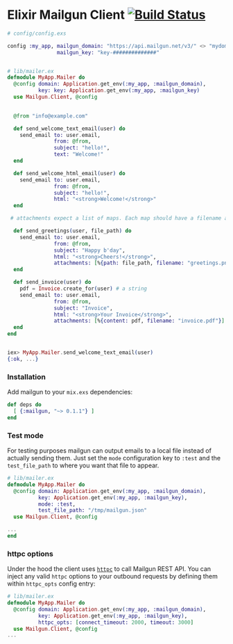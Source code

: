 # Elixir Mailgun Client [![Build Status](https://travis-ci.org/chrismccord/mailgun.svg)](https://travis-ci.org/chrismccord/mailgun)


```elixir
# config/config.exs

config :my_app, mailgun_domain: "https://api.mailgun.net/v3/" <> "mydomain.com",
                mailgun_key: "key-##############"


# lib/mailer.ex
defmodule MyApp.Mailer do
  @config domain: Application.get_env(:my_app, :mailgun_domain),
          key: key: Application.get_env(:my_app, :mailgun_key)
  use Mailgun.Client, @config
                      

  @from "info@example.com"

  def send_welcome_text_email(user) do
    send_email to: user.email,
               from: @from,
               subject: "hello!",
               text: "Welcome!"
  end

  def send_welcome_html_email(user) do
    send_email to: user.email,
               from: @from,
               subject: "hello!",
               html: "<strong>Welcome!</strong>"
  end

 # attachments expect a list of maps. Each map should have a filename and path/content

  def send_greetings(user, file_path) do
    send_email to: user.email,
               from: @from,
               subject: "Happy b'day",
               html: "<strong>Cheers!</strong>",
               attachments: [%{path: file_path, filename: "greetings.png"}]
  end

  def send_invoice(user) do
    pdf = Invoice.create_for(user) # a string
    send_email to: user.email,
               from: @from,
               subject: "Invoice",
               html: "<strong>Your Invoice</strong>",
               attachments: [%{content: pdf, filename: "invoice.pdf"}]
  end
end


iex> MyApp.Mailer.send_welcome_text_email(user)
{:ok, ...}
```

### Installation

Add mailgun to your `mix.exs` dependencies:

  ```elixir
  def deps do
    [ {:mailgun, "~> 0.1.1"} ]
  end
  ```

### Test mode
For testing purposes mailgun can output emails to a local file instead of
actually sending them. Just set the `mode` configuration key to `:test`
and the `test_file_path` to where you want that file to appear.

```elixir
# lib/mailer.ex
defmodule MyApp.Mailer do
  @config domain: Application.get_env(:my_app, :mailgun_domain),
          key: Application.get_env(:my_app, :mailgun_key),
          mode: :test,
          test_file_path: "/tmp/mailgun.json"
  use Mailgun.Client, @config

...
end
```

### httpc options
Under the hood the client uses [`httpc`](http://erlang.org/doc/man/httpc.html)
to call Mailgun REST API. You can inject any valid `httpc` options to your
outbound requests by defining them within `httpc_opts` config entry:

```elixir
# lib/mailer.ex
defmodule MyApp.Mailer do
  @config domain: Application.get_env(:my_app, :mailgun_domain),
          key: Application.get_env(:my_app, :mailgun_key),
          httpc_opts: [connect_timeout: 2000, timeout: 3000]
  use Mailgun.Client, @config
...
```
